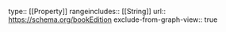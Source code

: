 type:: [[Property]]
rangeincludes:: [[String]]
url:: https://schema.org/bookEdition
exclude-from-graph-view:: true
